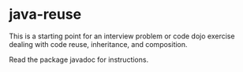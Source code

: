 # java-reuse

This is a starting point for an interview problem or code dojo exercise dealing with code reuse, inheritance, and composition.

Read the package javadoc for instructions.

